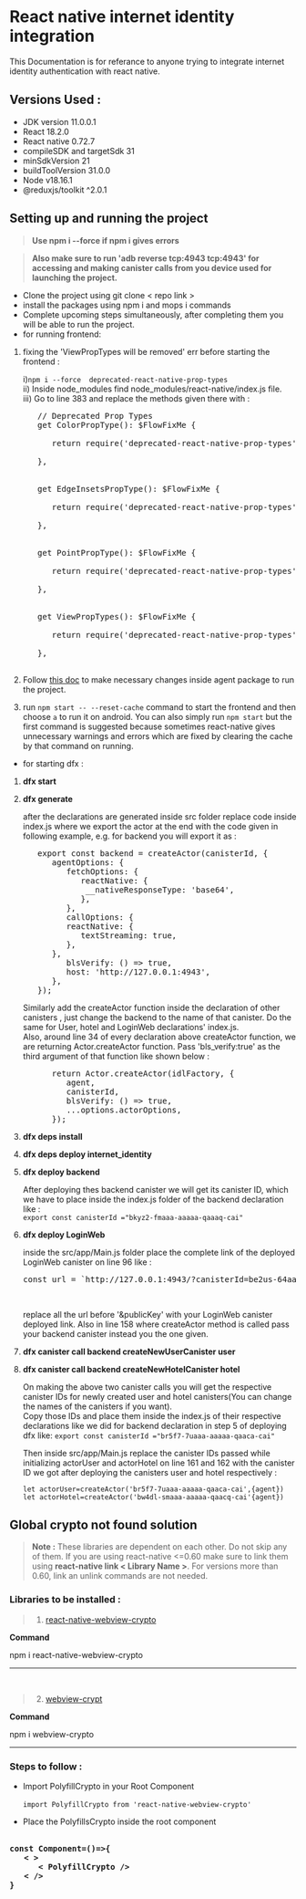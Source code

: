 # React native internet identity integration

This Documentation is for referance to anyone trying to integrate internet identity authentication with react native.

## Versions Used : 

- JDK version 11.0.0.1
- React 18.2.0
- React native 0.72.7
- compileSDK and targetSdk 31
- minSdkVersion 21
- buildToolVersion 31.0.0
- Node v18.16.1
- @reduxjs/toolkit ^2.0.1

## Setting up and running the project

>**Use npm i --force if npm i gives errors**

>**Also make sure to run 'adb reverse tcp:4943 tcp:4943' for accessing and making canister calls from you device used for launching the project.**

- Clone the project using git clone < repo link >
- install the packages using npm i and mops i commands
- Complete upcoming steps simultaneously, after completing them you will be able to run the project.
- for running frontend:

1. fixing the 'ViewPropTypes will be removed' err before starting the frontend :

   i)`npm i --force  deprecated-react-native-prop-types`<br>
   ii) Inside node_modules find node_modules/react-native/index.js file.<br>
   iii)  Go to line 383 and replace the methods given there with :
   <pre>
      // Deprecated Prop Types
      get ColorPropType(): $FlowFixMe {<br>
         return require('deprecated-react-native-prop-types').ColorPropType;<br>
      },<br>

      get EdgeInsetsPropType(): $FlowFixMe {<br>
         return require('deprecated-react-native-prop-types').EdgeInsetsPropType;<br>
      },<br>

      get PointPropType(): $FlowFixMe {<br>
         return require('deprecated-react-native-prop-types').PointPropType;<br>
      },<br>

      get ViewPropTypes(): $FlowFixMe {<br>
         return require('deprecated-react-native-prop-types').ViewPropTypes;<br>
      },<br>
   </pre>
2. Follow [this doc](https://docs.google.com/document/d/1RPWBaXOx8Sp4r59meclxuEb_sEg9U_fsndCpHqEY3qs/edit?usp=sharing)  to make necessary changes inside agent package to run the project.

3. run `npm start -- --reset-cache` command to start the frontend and then choose `a` to run it on android. You can also simply run `npm start` but the first command is suggested because sometimes react-native gives unnecessary warnings and errors which are fixed by clearing the cache by that command on running.

- for starting dfx : 

1. **dfx start**
2. **dfx generate** <br>

   after the declarations are generated inside src folder replace code inside index.js where we export the actor at the end with the code given in following example, e.g. for backend you will export it as :<br> 
   <pre>
      export const backend = createActor(canisterId, {
         agentOptions: {
            fetchOptions: {
               reactNative: {
                __nativeResponseType: 'base64',
               },
            },
            callOptions: {
            reactNative: {
               textStreaming: true,
            },
         },
            blsVerify: () => true,
            host: 'http://127.0.0.1:4943',
         },
      });
   </pre> 
   Similarly add the createActor function inside the declaration of other canisters , just change the backend to the name of that canister. Do the same for User, hotel and LoginWeb declarations' index.js. 
   <br>
   Also, around line 34 of every declaration above createActor function, we are returning Actor.createActor function. Pass 'bls_verify:true' as the third argument of that function like shown below : 
   <pre>
         return Actor.createActor(idlFactory, {
            agent,
            canisterId,
            blsVerify: () => true,
            ...options.actorOptions,
         });
   </pre>

3. **dfx deps install**
4. **dfx deps deploy internet_identity**
5. **dfx deploy backend**

   After deploying thes backend canister we will get its canister ID, which we have to place inside the index.js folder of the backend declaration like : <br>
   `export const canisterId ="bkyz2-fmaaa-aaaaa-qaaaq-cai"`

6. **dfx deploy LoginWeb**

   inside the src/app/Main.js folder place the complete link of the deployed LoginWeb canister on line 96 like : 
   <br>
   <pre>
   const url = `http://127.0.0.1:4943/?canisterId=be2us-64aaa-aaaaa-qaabq-cai&publicKey=${toHex(middleKeyIdentity.getPublicKey().toDer())}`; 
   </pre><br>
   replace all the url before '&publicKey' with your LoginWeb canister deployed link. 
   Also in line 158 where createActor method is called pass your backend canister instead you the one given.

7. **dfx canister call backend createNewUserCanister user**
8. **dfx canister call backend createNewHotelCanister hotel** 

   On making the above two canister calls you will get the respective canister IDs for newly created user and hotel canisters(You can change the names of the canisters if you want).
   <br>
   Copy those IDs and place them inside the index.js of their respective declarations like we did for backend declaration in step 5 of deploying dfx like:
   `export const canisterId ="br5f7-7uaaa-aaaaa-qaaca-cai"`

   Then inside src/app/Main.js replace the canister IDs passed while initializing actorUser and actorHotel on line 161 and 162 with the canister ID we got after deploying the canisters user and hotel respectively : 

   `let actorUser=createActor('br5f7-7uaaa-aaaaa-qaaca-cai',{agent})
    `<br>
   `let actorHotel=createActor('bw4dl-smaaa-aaaaa-qaacq-cai'{agent})`


## Global crypto not found solution 

> **Note :** These libraries are dependent on each other. Do not skip any of them. If you are using react-native <=0.60 make sure to link them using **react-native link < Library Name >**. For versions more than 0.60, link an unlink commands are not needed.   

### **Libraries to be installed :**

>1. [react-native-webview-crypto](https://www.npmjs.com/package/react-native-webview-crypto) 

**Command** 

npm i react-native-webview-crypto
<hr><br>

>2. [webview-crypt](https://www.npmjs.com/package/webview-crypto)

**Command** 

npm i webview-crypto
<hr>

### **Steps to follow :**

- Import PolyfillCrypto in your Root Component <br><br>
`import PolyfillCrypto from 'react-native-webview-crypto'`<br>


- Place the PolyfillsCrypto inside the root component<br><br>
<pre>
<b>const Component=()=>{
   < >
      < PolyfillCrypto />
   < />
}</b>
</pre>



